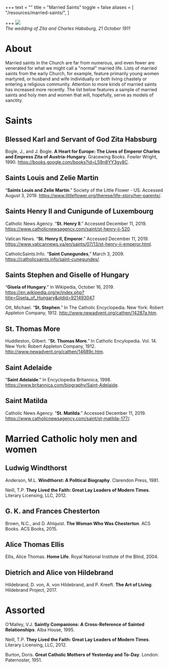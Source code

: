 +++
text = ""
title = "Married Saints"
toggle = false
aliases = [
    "/resources/married-saints/",
]

+++
![](https://upload.wikimedia.org/wikipedia/commons/c/ca/Zitawed.jpg)  
_The wedding of Zita and Charles Habsburg, 21 October 1911_

# About

Married saints in the Church are far from numerous, and even fewer are venerated for what we might call a "normal" married life. Lists of married saints from the early Church, for example, feature primarily young women martyred, or husband and wife individually or both living chastely or entering a religious community. Attention to more kinds of married saints has increased more recently. The list below features a sample of married saints and holy men and women that will, hopefully, serve as models of sanctity.

# Saints

## Blessed Karl and Servant of God Zita Habsburg

Bogle, J., and J. Bogle. **A Heart for Europe: The Lives of Emperor Charles and Empress Zita of Austria-Hungary**. Gracewing Books. Fowler Wright, 1990. https://books.google.com/books?id=L59n8YY3gy8C.

## Saints Louis and Zelie Martin

“**Saints Louis and Zelie Martin**.” Society of the Little Flower - US. Accessed August 3, 2019. https://www.littleflower.org/therese/life-story/her-parents/.

## Saints Henry II and Cunigunde of Luxembourg

Catholic News Agency. “**St. Henry II**.” Accessed December 11, 2019. https://www.catholicnewsagency.com/saint/st-henry-ii-520.

Vatican News. “**St. Henry II, Emperor**.” Accessed December 11, 2019. https://www.vaticannews.va/en/saints/07/13/st-henry-ii-emperor.html.

CatholicSaints.Info. “**Saint Cunegundes**,” March 3, 2009. https://catholicsaints.info/saint-cunegundes/.

## Saints Stephen and Giselle of Hungary

“**Gisela of Hungary**.” In Wikipedia, October 16, 2019. https://en.wikipedia.org/w/index.php?title=Gisela_of_Hungary&oldid=921493047.

Ott, Michael. “**St. Stephen**.” In The Catholic Encyclopedia. New York: Robert Appleton Company, 1912. http://www.newadvent.org/cathen/14287a.htm.


## St. Thomas More

Huddleston, Gilbert. “**St. Thomas More**.” In Catholic Encylopedia. Vol. 14. New York: Robert Appleton Company, 1912. http://www.newadvent.org/cathen/14689c.htm.

## Saint Adelaide 

“**Saint Adelaide**.” In Encyclopedia Britannica, 1998. https://www.britannica.com/biography/Saint-Adelaide.

## Saint Matilda 

Catholic News Agency. “**St. Matilda**.” Accessed December 11, 2019. https://www.catholicnewsagency.com/saint/st-matilda-177/.

# Married Catholic holy men and women

## Ludwig Windthorst

Anderson, M.L. **Windthorst: A Political Biography**. Clarendon Press, 1981. 

Neill, T.P. **They Lived the Faith: Great Lay Leaders of Modern Times**. Literary Licensing, LLC, 2012. 

## G. K. and Frances Chesterton

Brown, N.C., and D. Ahlquist. **The Woman Who Was Chesterton**. ACS Books. ACS Books, 2015. 

## Alice Thomas Ellis

Ellis, Alice Thomas. **Home Life**. Royal National Institute of the Blind, 2004. 

## Dietrich and Alice von Hildebrand

Hildebrand, D. von, A. von Hildebrand, and P. Kreeft. **The Art of Living**. Hildebrand Project, 2017. 

# Assorted 

O’Malley, V.J. **Saintly Companions: A Cross-Reference of Sainted Relationships**. Alba House, 1995. 

Neill, T.P. **They Lived the Faith: Great Lay Leaders of Modern Times**. Literary Licensing, LLC, 2012. 

Burton, Doris. **Great Catholic Mothers of Yesterday and To-Day**. London: Paternoster, 1951.


